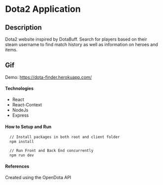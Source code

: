 # Dota2 Application

## Description

Dota2 website inspired by DotaBuff. Search for players based on their steam username to find match history as well as information on heroes and items. 

## Gif

Demo: https://dota-finder.herokuapp.com/

#### Technologies

- React
- React-Context
- NodeJs
- Express

#### How to Setup and Run 

```html
  // Install packages in both root and client folder
  npm install

  // Run Front and Back End concurrently
  npm run dev
```

#### References
Created using the OpenDota API
